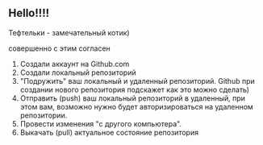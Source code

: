 ## Hello!!!!

Тефтельки - замечательный котик)

совершенно с этим согласен


1. Создали аккаунт на Github.com
2. Создали локальный репозиторий
3. "Подружить" ваш локальный и удаленный репозиторий. Github при создании нового репозитория
подскажет как это можно сделать)
4. Отправить (push) ваш локальный репозиторий в удаленный, при этом вам, возможно нужно будет авторизироваться на удаленном репозитории.
4. Провести изменения "с другого компьютера".
4. Выкачать (pull) актуальное состояние репозитория
